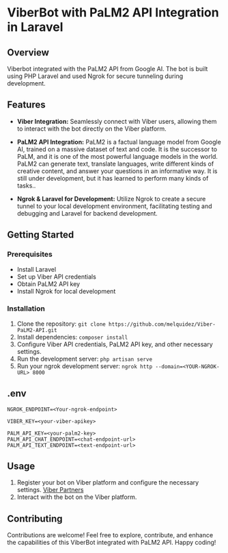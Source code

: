 # ViberBot with PaLM2 API Integration in Laravel

## Overview
Viberbot integrated with the PaLM2 API from Google AI. The bot is built using PHP Laravel and used Ngrok for secure tunneling during development.


## Features

- **Viber Integration:** Seamlessly connect with Viber users, allowing them to interact with the bot directly on the Viber platform.

- **PaLM2 API Integration:** PaLM2 is a factual language model from Google AI, trained on a massive dataset of text and code. It is the successor to PaLM, and it is one of the most powerful language models in the world. PaLM2 can generate text, translate languages, write different kinds of creative content, and answer your questions in an informative way. It is still under development, but it has learned to perform many kinds of tasks..


- **Ngrok & Laravel for Development:** Utilize Ngrok to create a secure tunnel to your local development environment, facilitating testing and debugging and Laravel for backend development.

## Getting Started

### Prerequisites
- Install Laravel
- Set up Viber API credentials
- Obtain PaLM2 API key
- Install Ngrok for local development

### Installation
1. Clone the repository: `git clone https://github.com/melquidez/Viber-PaLM2-API.git`
2. Install dependencies: `composer install`
3. Configure Viber API credentials, PaLM2 API key, and other necessary settings.
4. Run the development server: `php artisan serve`
5. Run your ngrok development server: `ngrok http --domain=<YOUR-NGROK-URL> 8000`

## .env
```
NGROK_ENDPOINT=<Your-ngrok-endpoint>

VIBER_KEY=<your-viber-apikey>

PALM_API_KEY=<your-palm2-key>
PALM_API_CHAT_ENDPOINT=<chat-endpoint-url>
PALM_API_TEXT_ENDPOINT=<text-endpoint-url>
```

## Usage
1. Register your bot on Viber platform and configure the necessary settings. [Viber Partners](https://partners.viber.com/login)
2. Interact with the bot on the Viber platform.

## Contributing
Contributions are welcome!
Feel free to explore, contribute, and enhance the capabilities of this ViberBot integrated with PaLM2 API. Happy coding!





